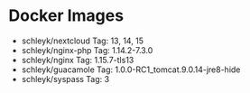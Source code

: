 
# Docker Images 
- schleyk/nextcloud Tag: 13, 14, 15
- schleyk/nginx-php Tag: 1.14.2-7.3.0
- schleyk/nginx     Tag: 1.15.7-tls13
- schleyk/guacamole Tag: 1.0.0-RC1_tomcat.9.0.14-jre8-hide
- schleyk/syspass   Tag: 3
